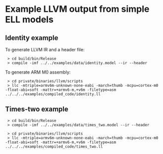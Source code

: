 Example LLVM output from simple ELL models
==========================================

Identity example
----------------

To generate LLVM IR and a header file:

```
 > cd build/bin/Release 
 > compile -imf ../../examples/data/identity.model --ir --header
```

To generate ARM M0 assembly:

```
 > cd private/binaries/llvm/scripts
 > llc -mtriple=armv6m-unknown-none-eabi -march=thumb -mcpu=cortex-m0 -float-abi=soft -mattr=+armv6-m,+v6m -filetype=asm ../../../examples/compiled_code/identity.ll
``` 

Times-two example
-----------------

```
 > cd build/bin/Release 
 > compile -imf ../../examples/data/times_two.model --ir --header

 > cd private/binaries/llvm/scripts
 > llc -mtriple=armv6m-unknown-none-eabi -march=thumb -mcpu=cortex-m0 -float-abi=soft -mattr=+armv6-m,+v6m -filetype=asm ../../../examples/compiled_code/times_two.ll
```
